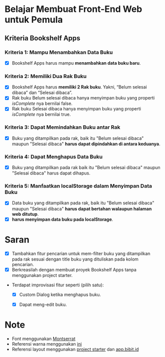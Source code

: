 # Belajar Membuat Front-End Web untuk Pemula

## Kriteria Bookshelf Apps
### Kriteria 1: Mampu Menambahkan Data Buku 
- [X] Bookshelf Apps harus mampu **menambahkan data buku baru**.

### Kriteria 2: Memiliki Dua Rak Buku
- [X] Bookshelf Apps harus **memiliki 2 Rak buku**. Yakni, “Belum selesai dibaca” dan “Selesai dibaca”.
- [X] Rak buku Belum selesai dibaca hanya menyimpan buku yang properti *isComplete* nya bernilai false.
- [X] Rak buku Selesai dibaca hanya menyimpan buku yang properti *isComplete* nya bernilai true.

### Kriteria 3: Dapat Memindahkan Buku antar Rak
- [X] Buku yang ditampilkan pada rak, baik itu "Belum selesai dibaca" maupun "Selesai dibaca" **harus dapat dipindahkan di antara keduanya**.

### Kriteria 4: Dapat Menghapus Data Buku
- [X] Buku yang ditampilkan pada rak baik itu "Belum selesai dibaca" maupun "Selesai dibaca" harus dapat dihapus.

### Kriteria 5: Manfaatkan localStorage dalam Menyimpan Data Buku
- [X] Data buku yang ditampilkan pada rak, baik itu "Belum selesai dibaca" maupun "Selesai dibaca" **harus dapat bertahan walaupun halaman web ditutup**.
- [X] **harus menyimpan data buku pada localStorage**.

# Saran
- [X] Tambahkan fitur pencarian untuk mem-filter buku yang ditampilkan pada rak sesuai dengan title buku yang dituliskan pada kolom pencarian.
- [X] Berkreasilah dengan membuat proyek Bookshelf Apps tanpa menggunakan project starter.
- Terdapat improvisasi fitur seperti (pilih satu):
  - [X] Custom Dialog ketika menghapus buku.
  - [X] Dapat meng-edit buku.


# Note
- Font menggunakan [Montserrat](https://fonts.google.com/specimen/Montserrat)
- Referensi warna menggunakan [ini](https://colorhunt.co/palette/e93b81f5abc9ffe5e2b6c9f0)
- Referensi layout menggunakan [project starter](https://github.com/dicodingacademy/a315-web-pemula-labs/raw/shared-files/bookshelf-apps.zip) dan  [app.bibit.id](https://app.bibit.id)